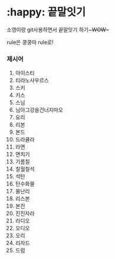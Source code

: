 # :happy: 끝말잇기

소영이랑 git사용하면서 끝말잇기 하기~~~WOW~~~

rule은 쿵쿵따 rule로!

### 제시어

1. 아이스티
2. 티라노사우르스
3. 스키
4. 키스
5. 스님
6. 님아그강을건너지마오
7. 요리
8. 리본
9. 본드
10. 드라큘라
11. 라면
12. 면치기
13. 기름칠
14. 칠월칠석
15. 석탄
16. 탄수화물
17. 물난리
18. 리스본
19. 본진
20. 진진자라
21. 라디오
22. 오디오
23. 오리
24. 리자드
25. 드럼
